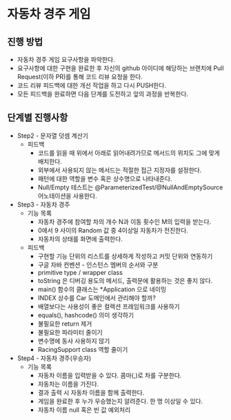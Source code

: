 # 자동차 경주 게임
## 진행 방법
* 자동차 경주 게임 요구사항을 파악한다.
* 요구사항에 대한 구현을 완료한 후 자신의 github 아이디에 해당하는 브랜치에 Pull Request(이하 PR)를 통해 코드 리뷰 요청을 한다.
* 코드 리뷰 피드백에 대한 개선 작업을 하고 다시 PUSH한다.
* 모든 피드백을 완료하면 다음 단계를 도전하고 앞의 과정을 반복한다.

## 단계별 진행사항
* Step2 - 문자열 덧셈 계산기
  * 피드백
    * 코드를 읽을 때 위에서 아래로 읽어내려가므로 메서드의 위치도 그에 맞게 배치한다.
    * 외부에서 사용되지 않는 메서드는 적절한 접근 지정자를 설정한다.
    * 패턴에 대한 역할을 변수 혹은 상수명으로 나타내준다.
    * Null/Empty 테스트는 @ParameterizedTest/@NullAndEmptySource 어노테이션을 사용한다.
* Step3 - 자동차 경주
  * 기능 목록
    * 자동차 경주에 참여할 차의 개수 N과 이동 횟수인 M의 입력을 받는다.
    * 0에서 9 사이의 Random 값 중 4이상일 자동차가 전진한다.
    * 자동차의 상태를 화면에 출력한다.
  * 피드백
    * 구현할 기능 단위의 리스트를 상세하게 작성하고 커밋 단위와 연동하기
    * 구글 자바 컨벤션 - 인스턴스 멤버의 순서와 구분
    * primitive type / wrapper class
    * toString 은 디버깅 용도의 메서드, 출력문에 활용하는 것은 좋지 않다.
    * main() 함수의 클래스는 *Application 으로 네이밍
    * INDEX 상수를 Car 도메인에서 관리해야 할까?
    * 배열보다는 사용성이 좋은 컬렉션 프레임워크를 사용하기
    * equals(), hashcode() 의미 생각하기
    * 불필요한 return 제거
    * 불필요한 파라미터 줄이기
    * 변수명에 동사 사용하지 않기
    * RacingSupport class 역할 줄이기
* Step4 - 자동차 경주(우승자)
  * 기능 목록
    * 자동차 이름을 입력받을 수 있다. 콤마(,)로 차를 구분한다.
    * 자동차는 이름을 가진다.
    * 결과 출력 시 자동차 이름을 함께 출력한다.
    * 게임을 완료한 후 누가 우승했는지 알려준다. 한 명 이상일 수 있다.
    * 자동차 이름 null 혹은 빈 값 예외처리